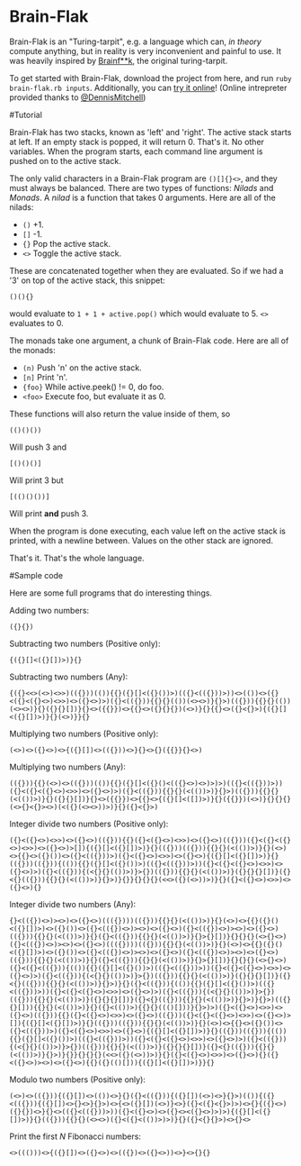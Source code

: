 # Brain-Flak

Brain-Flak is an "Turing-tarpit", e.g. a language which can, *in theory* compute anything, but in reality is very inconvenient and painful to use. It was heavily inspired by [Brainf**k](https://esolangs.org/wiki/Brainfuck), the original turing-tarpit.

To get started with Brain-Flak, download the project from here, and run `ruby brain-flak.rb inputs`. Additionally, you can [try it online](http://brain-flak.tryitonline.net/)! (Online intrepreter provided thanks to [@DennisMitchell](https://github.com/DennisMitchell))

#Tutorial

Brain-Flak has two stacks, known as 'left' and 'right'. The active stack starts at left. If an empty stack is popped, it will return 0. That's it. No other variables. When the program starts, each command line argument is pushed on to the active stack.

The only valid characters in a Brain-Flak program are `()[]{}<>`, and they must always be balanced. There are two types of functions: *Nilads* and *Monads*. A *nilad* is a function that takes 0 arguments. Here are all of the nilads:

 - `()` +1.
 - `[]` -1.
 - `{}` Pop the active stack.
 - `<>` Toggle the active stack.

These are concatenated together when they are evaluated. So if we had a '3' on top of the active stack, this snippet:

    ()(){}
  
would evaluate to `1 + 1 + active.pop()` which would evaluate to 5. `<>` evaluates to 0.

The monads take one argument, a chunk of Brain-Flak code. Here are all of the monads:

 - `(n)` Push 'n' on the active stack.
 - `[n]` Print 'n'.
 - `{foo}` While active.peek() != 0, do foo.
 - `<foo>` Execute foo, but evaluate it as 0.

These functions will also return the value inside of them, so

    (()()())

Will push 3 and

    [()()()]

Will print 3 but

    [(()()())]

Will print **and** push 3.

When the program is done executing, each value left on the active stack is printed, with a newline between. Values on the other stack are ignored.

That's it. That's the whole language. 

#Sample code

Here are some full programs that do interesting things.

Adding two numbers:

    ({}{})

Subtracting two numbers (Positive only):

    {({}[]<({}[])>)}{}

Subtracting two numbers (Any):

    {({}<<>(<>)<>>)(({}))(()){{}({}[]<({}())>)(({}<(({}))>))<>(())<>({}<({}<({}<>)<>>)<>({}<>)>)({}<(({})){{}{}(())(<><>)}{}>)(({})){{}{}(())(<><>)}{}({}{}[])}{}<>({{}})<>{{}<>({}{}{})(<>)}{}{{}<>({}<{}>){({}[]<({}[])>)}{}(<>)}}{}

Multiplying two numbers (Positive only):

    (<>)<>({}<>)<>{({}[])<>(({}))<>}{}<>{}({{}}{}<>)

Multiplying two numbers (Any):

    (({})){{}(<>)<>(({}))(()){{}({}[]<({}()<(({}<>)<>)>)>)(({}<(({}))>))({}<({}<({}<>)<>>)<>({}<>)>)({}<(({})){{}{}(<(())>)}{}>)(({})){{}{}(<(())>)}{}({}{}[])}{}<>({{}})<>{{}<>{({}[]<([])>)}{}({{}})(<>)}{}{}{}(<>{}<{}><>)(<({}(<><>))>)}{}({}<{}>)

Integer divide two numbers (Positive only):

    ({}<({}<>)<>>)<>({}<>)(({})){{}({}<({}<>)<>>)<>({}<>)(({}))({}<({}<({}<>)<>>)<>({}<>)>[]){({}[]<({}[])>)}{}(({}))(({})){{}{}(<(())>)}{}(<>)<>{{}<>({}())<>({}<(({}))>)({}<({}<>)<>>)<>({}<>){({}[]<({}[])>)}{}(({}))(({})){(()){{}({}[]<({}())>)(({}<(({}))>))({}<({}<({}<>)<>>)<>({}<>)>)({}<(({})){(<{}{}(())>)}>{})(({})){{}{}(<(())>)}({}{}{}[])}({}<{}(({})){{}{}(<(())>)}{}>)}{}}{}{}{}(<<>({}(<>))>)}{}({}<({}<>)<>>)<>({}<>){}

Integer divide two numbers (Any):

    {}<(({})<>)><>)<>({}<>)((({})))(({})){{}{}(<(())>)}{}(<>)<>{{}({}()<({}[])>)<>({}())<>({}<(({})<>)><>)<>({}<>)({}<(({})<>)><>)<>({}<>)(({})){{}{}(<(())>)}{}({}<(({})){{}{}(<(())>)}{}>{}[])}{}{}{}(<>{}<>)({}<(({})<>)><>)<>({}<>)((({})))(({})){{}{}(<(())>)}{}(<>)<>{{}({}()<({}[])>)<>({}())<>({}<(({})<>)><>)<>({}<>)({}<(({})<>)><>)<>({}<>)(({})){{}{}(<(())>)}{}({}<(({})){{}{}(<(())>)}{}>{}[])}{}{}{}(<>{}<>)({}<({}<(({})){(()){{}({}[]<({}())>)(({}<(({}))>))({}<({}<({}<>)<>>)<>({}<>)>)({}<(({})){(<{}{}(())>)}>{})(({})){{}{}(<(())>)}({}{}{}[])}({}<{}(({})){{}{}(<(())>)}{}>)}{}({}<(({})){(()){{}({}[]<({}())>)(({}<(({}))>))({}<({}<({}<>)<>>)<>({}<>)>)({}<(({})){(<{}{}(())>)}>{})(({})){{}{}(<(())>)}({}{}{}[])}({}<{}(({})){{}{}(<(())>)}{}>)}{}>)(({}{}[])){{}{}(<(())>)}{}({}<(())>){{}{}((()[]))}{}>)>)({}<({}<>)<>>)<>({}<>)(({})){{}({}<({}<>)<>>)<>({}<>)(({}))({}<({}<({}<>)<>>)<>({}<>)>[]){({}[]<({}[])>)}{}(({}))(({})){{}{}(<(())>)}{}(<>)<>{{}<>({}())<>({}<(({}))>)({}<({}<>)<>>)<>({}<>){({}[]<({}[])>)}{}(({}))(({})){(()){{}({}[]<({}())>)(({}<(({}))>))({}<({}<({}<>)<>>)<>({}<>)>)({}<(({})){(<{}{}(())>)}>{})(({})){{}{}(<(())>)}({}{}{}[])}({}<{}(({})){{}{}(<(())>)}{}>)}{}}{}{}{}(<<>({}(<>))>)}{}({}<({}<>)<>>)<>({}<>){}({}<({}<>)><>)<>({}<>){{}({}(()[])){({}[]<({}[])>)}}{}

Modulo two numbers (Positive only):

    (<>)<>(({})){({}[])<>(())<>}{}({}<(({})){({}[])(<>)<>}{}>)(()){({}<(({})){({}[])<>{}<>}{}>)<>{<>({}[])(<>)}<>}({}<({}<{}>)>)<>{}{({}<>)({}{})<>}{}<>(({}<(({}))>))({}<({}<>)<>({}<><({}<>)>)>){({}[]<({}[])>)}{}(({})){{}{}(<><>)({}<({}<(())>)>)}{}({}<{}{}>)<>{}<>


Print the first *N* Fibonacci numbers:

    <>((()))<>{({}[])<>({}<>)<>(({})<>({}<>))<>}<>{}{}

